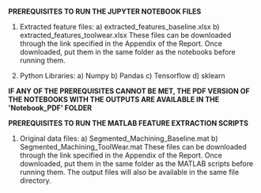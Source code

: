 **PREREQUISITES TO RUN THE JUPYTER NOTEBOOK FILES**
1) Extracted feature files:
   a) extracted_features_baseline.xlsx
   b) extracted_features_toolwear.xlsx
   These files can be downloaded through the link specified in the Appendix of the Report. Once downloaded, put them in the same folder as the notebooks before 
   running them.   

2) Python Libraries:
   a) Numpy
   b) Pandas
   c) Tensorflow
   d) sklearn

**IF ANY OF THE PREREQUISITES CANNOT BE MET, THE PDF VERSION OF THE NOTEBOOKS WITH THE OUTPUTS ARE AVAILABLE IN THE 'Notebook_PDF' FOLDER**


**PREREQUISITES TO RUN THE MATLAB FEATURE EXTRACTION SCRIPTS**
1) Original data files:
   a) Segmented_Machining_Baseline.mat
   b) Segmented_Machining_ToolWear.mat
   These files can be downloaded through the link specified in the Appendix of the Report. Once downloaded, put them in the same folder as the MATLAB scripts 
   before running them. The output files will also be available in the same file directory.

   
